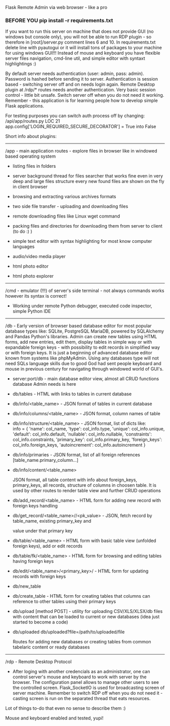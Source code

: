 Flask Remote Admin via web browser - like a pro

### BEFORE YOU pip install -r requirements.txt ###

If you want to run this server on machine that does not provide GUI (no windows but console only), you will not be 
able to run RDP plugin - so therefore in [root]/server.py comment lines 6 and 10.  In requirements.txt delete line
with pyautogui or it will install tons of packages to your machine for using windows GUI!!!   Instead of mouse and
keyboard you have flexible server files navigation, cmd-line util, and simple editor with syntaxt highlightings :)


By default server needs authentication (user: admin, pass: admin). Password is hashed before sending it to server.
Authentication is session based - switching server off and on needs login again. Remote Desktop plugin at /rdp/*  routes
needs another authentication.  Very basic session control - little bit unsafe. Switch server off when you do not need it
working. Remember - this application is for learning people how to develop simple Flask applications.

For testing purposes you can switch auth process off by changing:
/api/app/routes.py    LOC 21
app.config['LOGIN_REQUIRED_SECURE_DECORATOR'] = True    into False   



Short info about plugins:

--------------------------------------------------------------------------------------------------------------

/app - main application routes - explore files in browser like in windowed based operating system

 * listing files in folders
 
 * server background thread for files searcher that works fine even in very deep and large files structure
   every new found files are shown on the fly in client browser

 * browsing and extracting various archives formats

 * two side file transfer - uploading and downloading files
 
 * remote downloading files like Linux wget command
 
 * packing files and directories for downloading them from server to client (to do :) )
 
 * simple text editor with syntax highlighting for most know computer languages
 
 * audio/video media player
 
 * html photo editor

 * html photo explorer

--------------------------------------------------------------------------------------------------------------


/cmd - emulator (!!!)  of server's side terminal - not always commands works however its syntax is correct!

 * Working under remote Python debugger, executed code inspector, simple Python IDE

--------------------------------------------------------------------------------------------------------------


/db - Early version of browser based database editor for most popular database types like: SQLite, PostgreSQL
  MariaDB, powered by SQLAlchemy and Pandas Python's libraries. Admin can create new tables using HTML forms,
  add new entries, edit them, display tables in simple way or with expandable foreign keys - with possibility
  to edit records in simplified way or with foreign keys.  It is just a beginning of advanced database editor
  known from systems like phpMyAdmin. Using any databases type will not need SQLs language skills due to good 
  God had sent people keyboard and mouse in previous  century for navigating  through windowed world of GUI's. 

 * server:port/db  - main database editor view, almost all CRUD functions database Admin needs is here

 * db/tables   -  HTML with links to tables in current database

 * db/info/<table_name>  -  JSON format of tables in current database

 * db/info/columns/<table_name>  -  JSON format, column names of table

 * db/info/structure/<table_name>  - JSON format, list of dicts like:  
        info = {
            'name': col_name,
            'type': col_info.type,
            'unique': col_info.unique,
            'default': col_info.default,
            'nullable': col_info.nullable,
            'constraints': col_info.constraints,
            'primary_key': col_info.primary_key,
            'foreign_keys': col_info.foreign_keys,
            'autoincrement': col_info.autoincrement
        }

 * db/info/primaries  -  JSON format, list of all foreign references   [table_name.primary_column...]

 * db/info/content/<table_name>

    JSON format,  all table content with info about foreign_keys, primary_keys, all records, structure of
    columns in choosen table. It is used by other routes to render table view and further CRUD operations

 * db/add_record/<table_name>   -  HTML form for adding new record with foreign keys handling

 * db/get_record/<table_name>/<pk>/<pk_value>  -   JSON, fetch record by table_name, existing primary_key  and
   
   value under that primary key

 * db/table/<table_name>  -  HTML form with basic table view (unfolded foreign keys), add or edit records

 * db/table/fk/<table_name>  -  HTML form for browsing and editing tables having foreign keys

 * db/edit/<table_name>/<primary_key>/<value>  -  HTML form for updating records with foreign keys

 * db/new_table
 * db/create_table  -  HTML form for creating tables that columns can reference to other tables using their
                       primary keys

 * db/upload  [method POST]  -  utility for uploading CSV/XLS/XLSX/db files with content that can be loaded to
                                current or new databases  (idea just started to become a code)

 * db/uploaded   db/uploaded?file=/path/to/uploaded/file

   Routes for adding new databases or creating tables from common tabelaric content or ready databases 


--------------------------------------------------------------------------------------------------------------
 
/rdp - Remote Desktop Protocol

 * After loging with another credencials as an administrator, one  can control  server's mouse and keyboard to 
 work with server by the browser.  The  configuration panel allows to manage other users to see the controlled 
 screen. Flask_SocketIO is used for broadcasting screen of server machine. Remember to switch RDP off when you
 do not need it - casting screen is run on the separated thread that eats resources.
 
 Lot of things to-do that even no sense to describe them :)

 Mouse and keyboard enabled and tested, yupi!
